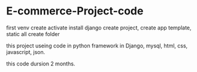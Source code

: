 # E-commerce-Project-code
first venv create 
activate
install django
create project, create app 
template, static all create folder

this project useing code in python framework in Django, mysql, html, css, javascript, json.

this code dursion 2 months. 

